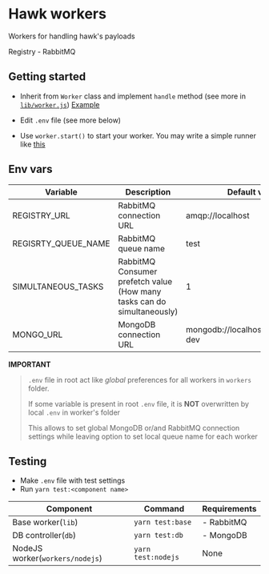 # Hawk workers

Workers for handling hawk's payloads

Registry - RabbitMQ

## Getting started

- Inherit from `Worker` class and implement `handle` method (see more in [`lib/worker.js`](lib/worker.js)) [Example](workers/nodejs/index.js)

- Edit `.env` file (see more below)

- Use `worker.start()` to start your worker. You may write a simple runner like [this](workers/nodejs/runner.js)

## Env vars

| Variable            | Description                                                             | Default value                      |
| ------------------- | ----------------------------------------------------------------------- | ---------------------------------- |
| REGISTRY_URL        | RabbitMQ connection URL                                                 | amqp://localhost                   |
| REGISRTY_QUEUE_NAME | RabbitMQ queue name                                                     | test                               |
| SIMULTANEOUS_TASKS  | RabbitMQ Consumer prefetch value (How many tasks can do simultaneously) | 1                                  |
| MONGO_URL           | MongoDB connection URL                                                  | mongodb://localhost:27017/hawk-dev |

**IMPORTANT**

> `.env` file in root act like _global_ preferences for all workers in `workers` folder.
>
> If some variable is present in root `.env` file, it is **NOT** overwritten by local `.env` in worker's folder
>
> This allows to set global MongoDB or/and RabbitMQ connection settings while leaving option to set local queue name for each worker

## Testing

- Make `.env` file with test settings
- Run `yarn test:<component name>`

| Component                       | Command            | Requirements |
| ------------------------------- | ------------------ | ------------ |
| Base worker(`lib`)              | `yarn test:base`   | - RabbitMQ   |
| DB controller(`db`)             | `yarn test:db`     | - MongoDB    |
| NodeJS worker(`workers/nodejs`) | `yarn test:nodejs` | None         |
